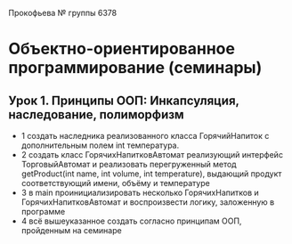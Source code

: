 Прокофьева
№ группы 6378

# Объектно-ориентированное программирование (семинары)
## Урок 1. Принципы ООП: Инкапсуляция, наследование, полиморфизм

* 1 создать наследника реализованного класса ГорячийНапиток с дополнительным полем int температура.
* 2 создать класс ГорячихНапитковАвтомат реализующий интерфейс ТорговыйАвтомат и реализовать перегруженный метод getProduct(int name, int volume, int temperature), выдающий продукт соответствующий имени, объёму и температуре
* 3 в main проинициализировать несколько ГорячихНапитков и ГорячихНапитковАвтомат и воспроизвести логику, заложенную в программе
* 4 всё вышеуказанное создать согласно принципам ООП, пройденным на семинаре
